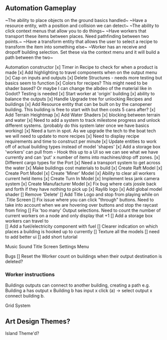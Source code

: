 ## Automation Gameplay

~The ability to place objects on the ground basics handled~
~Have a resource entity, with a position and collision we can detect~
~The ability to click context menus that allow you to do things~
~Have workers that transport these items between places. Need pathfinding between two points.~
~Have a transform entity that allows the user to select a recipe to transform the item into something else~
~Worker has an receive and dropoff building selection. Set these via the context menu and it will build a path between the two~

Automation constructor
[x] Timer in Recipe to check for when a product is made
[x] Add highlighting to travel components when on the output menu
[x] Cap on inputs and outputs
[x] Delete Structures - needs more testing but basics seem to function
[x] Colors for recipes? This might need to be shader based? Or maybe I can change the albdeo of the material like in Godot? Testing is needed
[x] Start worker at 'origin' building 
[x] ability to balance the outputs
[x] Handle Upgrade tree for unlocking Recipes and buildings
[x] Add Resource entity that can be built on by the canopener building. This building is free to start with but then costs 5 cans after?
[x] Add Terrain Heightmap
[x] Add Water Shaders
[x] blocking between terrain and water
[x] Need to add a system to track milestone progress and unlock different systems. (probably do this system later once we have basics working)
[x] Need a turn in spot. As we upgrade the tech to the boat tech we will need to update to more recipes
[x] Need to display recipe requirements and time to construct per minute
[x] Update entities to work off of actual building types instead of model 'shapes'
[x] Add a storage box 'workers' can pull from - Hook this up to a UI so we can see what we have currently and can 'put' x number of items into machines/drop off zones.
[x] Different cargo types for the Port 
[x] Need a transport system to get across the water
[x] Make buildings cost materials to build
[x] Create Raft Model
[x] Create Port Model
[x] Create 'Miner' Model
[x] Ability to clear all workers current held items
[x] Create Turn In Model
[x] Implement less jank camera system
[x] Create Manufacturer Model
[x] Fix bug where cats jossle back and forth if they have nothing to pick up
[x] Raylib logo
[x] Add global model shader
[] Remove 'Delete'
[] Add Title Logo and stop from playing while on .Title Screen
[] Fix issue where you can click "through" buttons. Need to take into account when we are hovering over buttons and stop the raycast from firing
[] Fix 'too many' Output selections. Need to count the number of current workers on a node and only display that +1
[] Add a storage box workers can travel to  
[] Add a fuel/electricity component with fuel
[] Clearer indication on which places a building is hooked up to currently
[] Texture all the models
[] need to add better ui
[] add short tutorial

Music
Sound
Title Screen
Settings Menu


Bugs
[] Reset the Worker count on buildings when their output destination is deleted?

### Worker instructions
Buildings outputs can connect to another building, creating a path
e.g. Building a has output x Building b has input x click (a) -> select output x connect building b.

Grid System

## Art Design Themes?
Island Theme'd?

